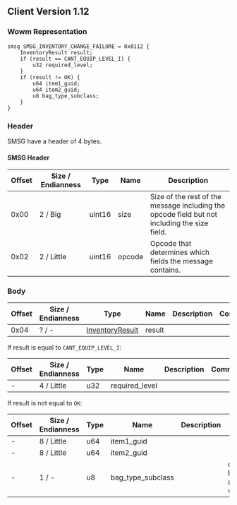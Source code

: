 ## Client Version 1.12

### Wowm Representation
```rust,ignore
smsg SMSG_INVENTORY_CHANGE_FAILURE = 0x0112 {
    InventoryResult result;
    if (result == CANT_EQUIP_LEVEL_I) {
        u32 required_level;
    }
    if (result != OK) {
        u64 item1_guid;
        u64 item2_guid;
        u8 bag_type_subclass;
    }
}
```
### Header
SMSG have a header of 4 bytes.

#### SMSG Header
| Offset | Size / Endianness | Type   | Name   | Description |
| ------ | ----------------- | ------ | ------ | ----------- |
| 0x00   | 2 / Big           | uint16 | size   | Size of the rest of the message including the opcode field but not including the size field.|
| 0x02   | 2 / Little        | uint16 | opcode | Opcode that determines which fields the message contains.|
### Body
| Offset | Size / Endianness | Type | Name | Description | Comment |
| ------ | ----------------- | ---- | ---- | ----------- | ------- |
| 0x04 | ? / - | [InventoryResult](inventoryresult.md) | result |  |  |

If result is equal to `CANT_EQUIP_LEVEL_I`:

| Offset | Size / Endianness | Type | Name | Description | Comment |
| ------ | ----------------- | ---- | ---- | ----------- | ------- |
| - | 4 / Little | u32 | required_level |  |  |

If result is not equal to `OK`:

| Offset | Size / Endianness | Type | Name | Description | Comment |
| ------ | ----------------- | ---- | ---- | ----------- | ------- |
| - | 8 / Little | u64 | item1_guid |  |  |
| - | 8 / Little | u64 | item2_guid |  |  |
| - | 1 / - | u8 | bag_type_subclass |  | cmangos: bag type subclass, used with EQUIP_ERR_EVENT_AUTOEQUIP_BIND_CONFIRM and EQUIP_ERR_ITEM_DOESNT_GO_INTO_BAG2<br/>vmangos sets to 0 |
